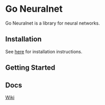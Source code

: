 # Go Neuralnet

Go Neuralnet is a library for neural networks.

## Installation

See [here](https://github.com/tpeetz/go-neuralnet/wiki/Installation) for installation instructions.

## Getting Started

## Docs

[Wiki](https://github.com/tpeetz/go-neuralnet/wiki)

